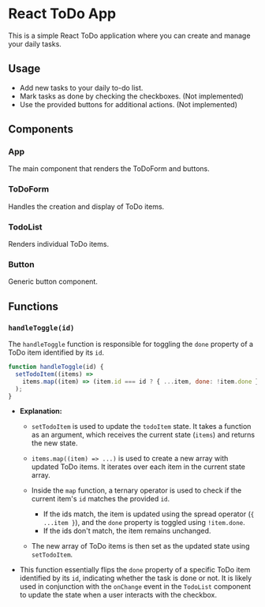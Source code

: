 # React ToDo App

This is a simple React ToDo application where you can create and manage your daily tasks.

## Usage

- Add new tasks to your daily to-do list.
- Mark tasks as done by checking the checkboxes. (Not implemented)
- Use the provided buttons for additional actions. (Not implemented)

## Components

### App

The main component that renders the ToDoForm and buttons.

### ToDoForm

Handles the creation and display of ToDo items.

### TodoList

Renders individual ToDo items.

### Button

Generic button component.

## Functions

### `handleToggle(id)`

The `handleToggle` function is responsible for toggling the `done` property of a ToDo item identified by its `id`.

```javascript
function handleToggle(id) {
  setTodoItem((items) =>
    items.map((item) => (item.id === id ? { ...item, done: !item.done } : item))
  );
}
```

- **Explanation:**

  - `setTodoItem` is used to update the `todoItem` state. It takes a function as an argument, which receives the current state (`items`) and returns the new state.

  - `items.map((item) => ...)` is used to create a new array with updated ToDo items. It iterates over each item in the current state array.

  - Inside the `map` function, a ternary operator is used to check if the current item's `id` matches the provided `id`.

    - If the ids match, the item is updated using the spread operator (`{ ...item }`), and the `done` property is toggled using `!item.done`.
    - If the ids don't match, the item remains unchanged.

  - The new array of ToDo items is then set as the updated state using `setTodoItem`.

- This function essentially flips the `done` property of a specific ToDo item identified by its `id`, indicating whether the task is done or not. It is likely used in conjunction with the `onChange` event in the `TodoList` component to update the state when a user interacts with the checkbox.
